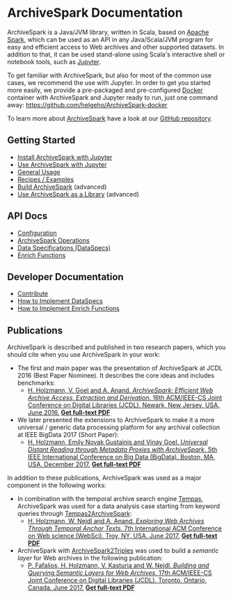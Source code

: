 # ArchiveSpark Documentation

ArchiveSpark is a Java/JVM library, written in Scala, based on [Apache Spark](https://spark.apache.org), which can be used as an API in any Java/Scala/JVM program for easy and efficient access to Web archives and other supported datasets. In addition to that, it can be used stand-alone using Scala's interactive shell or notebook tools, such as [Jupyter](http://jupyter.org).

To get familiar with ArchiveSpark, but also for most of the common use cases, we recommend the use with Jupyter. In order to get you started more easily, we provide a pre-packaged and pre-configured [Docker](https://www.docker.com/) container with ArchiveSpark and Jupyter ready to run, just one command away: https://github.com/helgeho/ArchiveSpark-docker

To learn more about [ArchiveSpark](https://github.com/helgeho/ArchiveSpark) have a look at our [GitHub repository](https://github.com/helgeho/ArchiveSpark).

## Getting Started
* [Install ArchiveSpark with Jupyter](Install_Jupyter.md)
* [Use ArchiveSpark with Jupyter](Use_Jupyter.md)
* [General Usage](General_Usage.md)
* [Recipes / Examples](Recipes.md)
* [Build ArchiveSpark](Build.md) (advanced) 
* [Use ArchiveSpark as a Library](Use_Library.md) (advanced)

## API Docs
* [Configuration](Config.md)
* [ArchiveSpark Operations](Operations.md)
* [Data Specifications (DataSpecs)](DataSpecs.md)
* [Enrich Functions](EnrichFuncs.md)

## Developer Documentation
* [Contribute](Contribute.md)
* [How to Implement DataSpecs](Dev_DataSpecs.md)
* [How to Implement Enrich Functions](Dev_EnrichFuncs.md)

## Publications

ArchiveSpark is described and published in two research papers, which you should cite when you use ArchiveSpark in your work:

* The first and main paper was the presentation of ArchiveSpark at JCDL 2016 (Best Paper Nominee). It describes the core ideas and includes benchmarks:
  * [H. Holzmann, V. Goel and A. Anand. *ArchiveSpark: Efficient Web Archive Access, Extraction and Derivation*. 16th ACM/IEEE-CS Joint Conference on Digital Libraries (JCDL). Newark, New Jersey, USA. June 2016.](http://dl.acm.org/citation.cfm?id=2910902) [**Get full-text PDF**](http://www.helgeholzmann.de/papers/JCDL_2016_ArchiveSpark.pdf)
* We later presented the extensions to ArchiveSpark to make it a more universal / generic data processing platform for any archival collection at IEEE BigData 2017 (Short Paper):
  * [H. Holzmann, Emily Novak Gustainis and Vinay Goel. *Universal Distant Reading through Metadata Proxies with ArchiveSpark*. 5th IEEE International Conference on Big Data (BigData). Boston, MA, USA. December 2017.](http://cci.drexel.edu/bigdata/bigdata2017/AcceptedPapers.html) [**Get full-text PDF**](http://www.helgeholzmann.de/papers/BIGDATA_2017.pdf)
  
In addition to these publications, ArchiveSpark was used as a major component in the following works:

* In combination with the temporal archive search engine [Tempas](http://tempas.L3S.de/v2), ArchiveSpark was used for a data analysis case starting from keyword queries through [Tempas2ArchiveSpark](https://github.com/helgeho/Tempas2ArchiveSpark):
  * [H. Holzmann, W. Nejdl and A. Anand. *Exploring Web Archives Through Temporal Anchor Texts*. 7th International ACM Conference on Web science (WebSci). Troy, NY, USA. June 2017.](https://dl.acm.org/citation.cfm?id=3091500) [**Get full-text PDF**](http://www.helgeholzmann.de/papers/WEBSCI_2017.pdf)
* ArchiveSpark with [ArchiveSpark2Triples](https://github.com/helgeho/ArchiveSpark2Triples) was used to build a *semantic layer* for Web archives in the following publication:
  * [P. Fafalios, H. Holzmann, V. Kasturia and W. Nejdl. *Building and Querying Semantic Layers for Web Archives*. 17th ACM/IEEE-CS Joint Conference on Digital Libraries (JCDL). Toronto, Ontario, Canada. June 2017.](http://ieeexplore.ieee.org/document/7991555) [**Get full-text PDF**](http://www.helgeholzmann.de/papers/JCDL_2017.pdf)